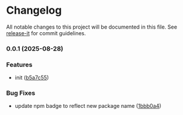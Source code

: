 # Changelog

All notable changes to this project will be documented in this file. See [release-it](https://github.com/release-it/release-it) for commit guidelines.

### 0.0.1 (2025-08-28)

### Features

- init ([b5a7c55](https://github.com/chaslui/cl-nestjs-nacos/commit/b5a7c559a3bd31201072ffb71435b9f1b63a7594))

### Bug Fixes

- update npm badge to reflect new package name ([1bbb0a4](https://github.com/chaslui/cl-nestjs-nacos/commit/1bbb0a4d9e24219b423bb31d113d230a5d0702b7))

